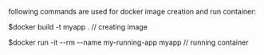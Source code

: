 following commands are used for docker image creation and run container:

$docker build -t myapp . // creating image

$docker run -it --rm --name my-running-app myapp // running container